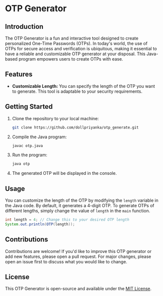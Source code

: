 # OTP Generator

## Introduction

The OTP Generator is a fun and interactive tool designed to create personalized One-Time Passwords (OTPs). In today's world, the use of OTPs for secure access and verification is ubiquitous, making it essential to have a reliable and customizable OTP generator at your disposal. This Java-based program empowers users to create OTPs with ease.

## Features

- **Customizable Length:** You can specify the length of the OTP you want to generate. This tool is adaptable to your security requirements.

## Getting Started

1. Clone the repository to your local machine:

   ```sh
   git clone https://github.com/dollpriyanka/otp_generate.git
   ```

2. Compile the Java program:

   ```sh
   javac otp.java
   ```

3. Run the program:

   ```sh
   java otp
   ```

4. The generated OTP will be displayed in the console.

## Usage

You can customize the length of the OTP by modifying the `length` variable in the Java code. By default, it generates a 4-digit OTP. To generate OTPs of different lengths, simply change the value of `length` in the `main` function.

```java
int length = 4; // Change this to your desired OTP length
System.out.println(OTP(length));
```

## Contributions

Contributions are welcome! If you'd like to improve this OTP generator or add new features, please open a pull request. For major changes, please open an issue first to discuss what you would like to change.

## License

This OTP Generator is open-source and available under the [MIT License](LICENSE).
